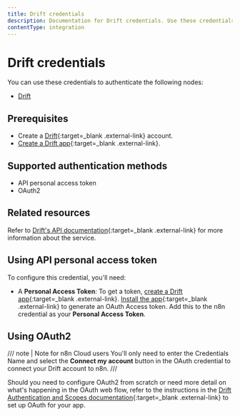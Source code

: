 ```yaml
---
title: Drift credentials
description: Documentation for Drift credentials. Use these credentials to authenticate Drift in n8n, a workflow automation platform.
contentType: integration
---
```


# Drift credentials

You can use these credentials to authenticate the following nodes:

- [Drift](/integrations/builtin/app-nodes/n8n-nodes-base.drift/)

## Prerequisites

- Create a [Drift](https://www.drift.com/){:target=_blank .external-link} account.
- [Create a Drift app](https://devdocs.drift.com/docs/quick-start#3-install-it-to-your-drift-account-){:target=_blank .external-link}.

## Supported authentication methods

- API personal access token
- OAuth2

## Related resources

Refer to [Drift's API documentation](https://devdocs.drift.com/docs/using-drift-apis){:target=_blank .external-link} for more information about the service.

## Using API personal access token

To configure this credential, you'll need:

- A **Personal Access Token**: To get a token, [create a Drift app](https://devdocs.drift.com/docs/quick-start#3-install-it-to-your-drift-account-){:target=_blank .external-link}. [Install the app](https://devdocs.drift.com/docs/quick-start#3-install-it-to-your-drift-account-){:target=_blank .external-link} to generate an OAuth Access token. Add this to the n8n credential as your **Personal Access Token**.

## Using OAuth2

/// note | Note for n8n Cloud users
You'll only need to enter the Credentials Name and select the **Connect my account** button in the OAuth credential to connect your Drift account to n8n.
///

Should you need to configure OAuth2 from scratch or need more detail on what's happening in the OAuth web flow, refer to the instructions in the [Drift Authentication and Scopes documentation](https://devdocs.drift.com/docs/authentication-and-scopes){:target=_blank .external-link} to set up OAuth for your app.
